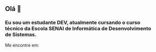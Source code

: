 ## Olá 👋

### Eu sou um estudante DEV, atualmente cursando o curso técnico da Escola SENAI de Informática de Desenvolvimento de Sistemas.

Me encontre em:
 <a href="gabrielvdm2010@gmail.com"></a>
